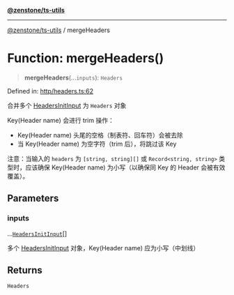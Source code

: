 [**@zenstone/ts-utils**](../README.md)

***

[@zenstone/ts-utils](../globals.md) / mergeHeaders

# Function: mergeHeaders()

> **mergeHeaders**(...`inputs`): `Headers`

Defined in: [http/headers.ts:62](https://github.com/janpoem/ts-utils/blob/df5fa129179bf9218996bf53428f8189a02eea4a/src/http/headers.ts#L62)

合并多个 [HeadersInitInput](../type-aliases/HeadersInitInput.md) 为 `Headers` 对象

Key(Header name) 会进行 trim 操作：

- Key(Header name) 头尾的空格（制表符、回车符）会被去除
- 当 Key(Header name) 为空字符（trim 后），将跳过该 Key

注意：当输入的 `headers` 为 `[string, string][]` 或 `Record<string, string>` 类
型时，应该确保 Key(Header name) 为小写（以确保同 Key 的 Header 会被有效覆盖）。

## Parameters

### inputs

...[`HeadersInitInput`](../type-aliases/HeadersInitInput.md)[]

多个 [HeadersInitInput](../type-aliases/HeadersInitInput.md) 对象，Key(Header name) 应为小写（中划线）

## Returns

`Headers`
